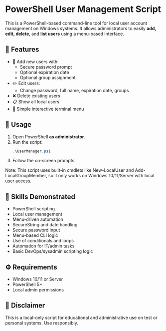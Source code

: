 # PowerShell User Management Script

This is a PowerShell-based command-line tool for local user account management on Windows systems. It allows administrators to easily **add, edit, delete**, and **list users** using a menu-based interface.

## 🔧 Features

- 🔐 Add new users with:
  - Secure password prompt
  - Optional expiration date
  - Optional group assignment
- ✏️ Edit users:
  - Change password, full name, expiration date, groups
- ❌ Delete existing users
- 📋 Show all local users
- 🧭 Simple interactive terminal menu

## 📂 Usage

1. Open PowerShell **as administrator**.
2. Run the script:
   ```powershell
   .\UserManager.ps1
3. Follow the on-screen prompts.

Note: This script uses built-in cmdlets like New-LocalUser and Add-LocalGroupMember, so it only works on Windows 10/11/Server with local user access.

## 🧠 Skills Demonstrated
- PowerShell scripting
- Local user management
- Menu-driven automation
- SecureString and date handling
- Secure password input
- Menu-based CLI logic
- Use of conditionals and loops
- Automation for IT/admin tasks
- Basic DevOps/sysadmin scripting logic

## ⚙️ Requirements
- Windows 10/11 or Server
- PowerShell 5+
- Local admin permissions

## 🚫 Disclaimer
This is a local-only script for educational and administrative use on test or personal systems. Use responsibly.
